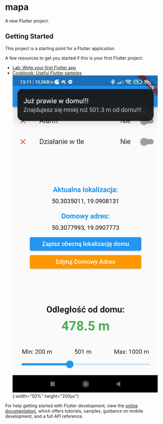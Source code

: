 # mapa

A new Flutter project.

## Getting Started

This project is a starting point for a Flutter application.

A few resources to get you started if this is your first Flutter project:

- [Lab: Write your first Flutter app](https://docs.flutter.dev/get-started/codelab)
- [Cookbook: Useful Flutter samples](https://docs.flutter.dev/cookbook)
![Tekst alternatywny](https://raw.githubusercontent.com/ThunderStorm24/HomeBound/master/HomeBoundPhoto.png){:width="50%" height="200px"}

For help getting started with Flutter development, view the
[online documentation](https://docs.flutter.dev/), which offers tutorials,
samples, guidance on mobile development, and a full API reference.
